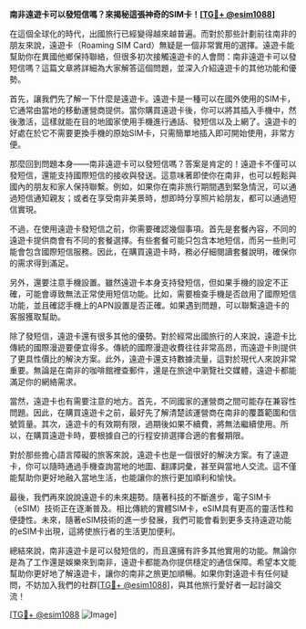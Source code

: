 **南非遠遊卡可以發短信嗎？來揭秘這張神奇的SIM卡！[[TG💪+ @esim1088](https://t.me/s/esim1088)]**

在這個全球化的時代，出國旅行已經變得越來越普遍。而對於那些計劃前往南非的朋友來說，遠遊卡（Roaming SIM Card）無疑是一個非常實用的選擇。遠遊卡能幫助你在異國他鄉保持聯絡，但很多初次接觸遠遊卡的人會問：南非遠遊卡可以發短信嗎？這篇文章將詳細為大家解答這個問題，並深入介紹遠遊卡的其他功能和優勢。

首先，讓我們先了解一下什麼是遠遊卡。遠遊卡是一種可以在國外使用的SIM卡，它通常由當地的移動運營商提供。當你購買遠遊卡後，你可以將其插入手機中，然後激活，這樣就能在目的地國家使用手機進行通話、發短信以及上網了。遠遊卡的好處在於它不需要更換手機的原始SIM卡，只需簡單地插入即可開始使用，非常方便。

那麼回到問題本身——南非遠遊卡可以發短信嗎？答案是肯定的！遠遊卡不僅可以發短信，還能支持國際短信的接收與發送。這意味著即使你在南非，也可以輕鬆與國內的朋友和家人保持聯繫。例如，如果你在南非旅行期間遇到緊急情況，可以通過短信通知親友；或者在享受南非美景時，想即時分享照片給朋友，都可以通過短信實現。

不過，在使用遠遊卡發短信之前，你需要確認幾個事項。首先是套餐內容，不同的遠遊卡提供商會有不同的套餐選擇。有些套餐可能只包含本地短信，而另一些則可能會包含國際短信服務。因此，在購買遠遊卡時，務必仔細閱讀套餐說明，確保你的需求得到滿足。

另外，還要注意手機設置。雖然遠遊卡本身支持發短信，但如果手機的設定不正確，可能會導致無法正常使用短信功能。比如，需要檢查手機是否啟用了國際短信功能，並且確認手機上的APN設置是否正確。如果遇到問題，可以聯繫遠遊卡的客服獲取幫助。

除了發短信，遠遊卡還有很多其他的優勢。對於經常出國旅行的人來說，遠遊卡比傳統的國際漫遊要便宜得多。傳統的國際漫遊收費往往非常高昂，而遠遊卡則提供了更具性價比的解決方案。此外，遠遊卡還支持數據流量，這對於現代人來說非常重要。無論是在南非的咖啡館裡查郵件，還是在旅途中瀏覽社交媒體，遠遊卡都能滿足你的網絡需求。

當然，遠遊卡也有需要注意的地方。首先，不同國家的運營商之間可能存在兼容性問題。因此，在購買遠遊卡之前，最好先了解清楚該運營商在南非的覆蓋範圍和信號質量。其次，遠遊卡的有效期有限，過期後如果不續費，將無法繼續使用。所以，在購買遠遊卡時，要根據自己的行程安排選擇合適的套餐期限。

對於那些擔心語言障礙的旅客來說，遠遊卡也是一個很好的解決方案。有了遠遊卡，你可以隨時通過手機查詢當地的地圖、翻譯詞彙，甚至與當地人交流。這不僅能幫助你更好地融入當地生活，也能讓你的旅行更加順利和愉快。

最後，我們再來說說遠遊卡的未來趨勢。隨著科技的不斷進步，電子SIM卡（eSIM）技術正在逐漸普及。相比傳統的實體SIM卡，eSIM具有更高的靈活性和便捷性。未來，隨著eSIM技術的進一步發展，我們可能會看到更多支持遠遊功能的eSIM卡出現，這將使旅行者的生活更加便利。

總結來說，南非遠遊卡是可以發短信的，而且還擁有許多其他實用的功能。無論你是為了工作還是娛樂來到南非，遠遊卡都能為你提供穩定的通信保障。希望本文能幫助你更好地了解遠遊卡，讓你的南非之旅更加順暢。如果你對遠遊卡有任何疑問，不妨加入我們的社群[[TG💪+ @esim1088](https://t.me/s/esim1088)]，與其他旅行愛好者一起討論交流！

[[TG💪+ @esim1088](https://t.me/s/esim1088) ![Image](https://i.postimg.cc/4NQfJmqS/Snipaste-2025-05-13-00-14-12.png)]